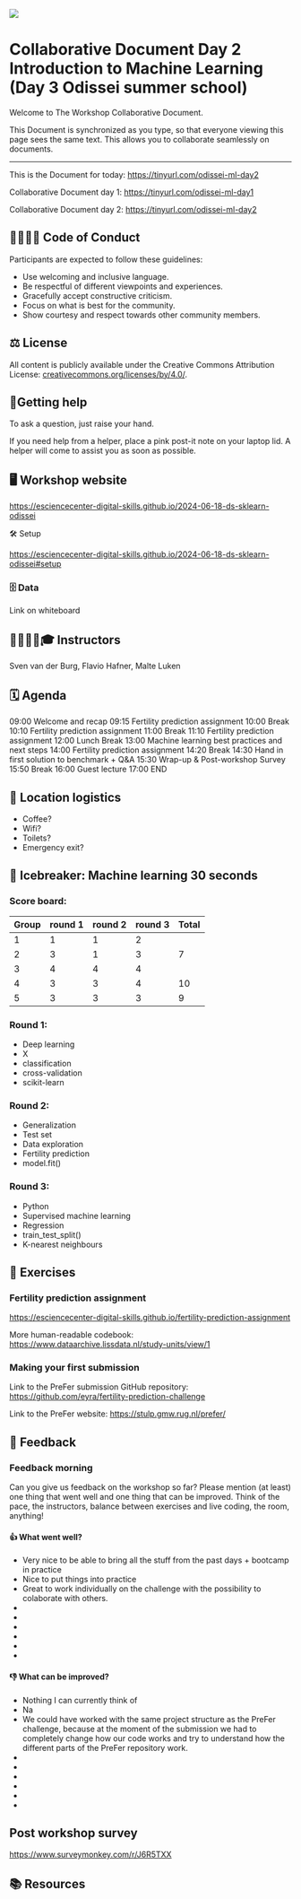 ![](https://i.imgur.com/iywjz8s.png)


# Collaborative Document Day 2 Introduction to Machine Learning (Day 3 Odissei summer school)

Welcome to The Workshop Collaborative Document.

This Document is synchronized as you type, so that everyone viewing this page sees the same text. This allows you to collaborate seamlessly on documents.

----------------------------------------------------------------------------

This is the Document for today: https://tinyurl.com/odissei-ml-day2

Collaborative Document day 1: https://tinyurl.com/odissei-ml-day1

Collaborative Document day 2: https://tinyurl.com/odissei-ml-day2


##  🫱🏽‍🫲🏻 Code of Conduct

Participants are expected to follow these guidelines:
* Use welcoming and inclusive language.
* Be respectful of different viewpoints and experiences.
* Gracefully accept constructive criticism.
* Focus on what is best for the community.
* Show courtesy and respect towards other community members.
 
## ⚖️ License

All content is publicly available under the Creative Commons Attribution License: [creativecommons.org/licenses/by/4.0/](https://creativecommons.org/licenses/by/4.0/).

## 🙋Getting help

To ask a question, just raise your hand.

If you need help from a helper, place a pink post-it note on your laptop lid. A helper will come to assist you as soon as possible.

## 🖥 Workshop website

https://esciencecenter-digital-skills.github.io/2024-06-18-ds-sklearn-odissei

🛠 Setup

https://esciencecenter-digital-skills.github.io/2024-06-18-ds-sklearn-odissei#setup

### 🗄 Data
Link on whiteboard

## 👩‍🏫👩‍💻🎓 Instructors

Sven van der Burg, Flavio Hafner, Malte Luken


## 🗓️ Agenda
09:00	Welcome and recap
09:15	Fertility prediction assignment
10:00	Break
10:10	Fertility prediction assignment
11:00	Break
11:10	Fertility prediction assignment
12:00	Lunch Break
13:00	Machine learning best practices and next steps
14:00	Fertility prediction assignment
14:20	Break
14:30	Hand in first solution to benchmark + Q&A
15:30	Wrap-up & Post-workshop Survey
15:50	Break
16:00	Guest lecture
17:00	END

## 🏢 Location logistics
* Coffee?
* Wifi?
* Toilets?
* Emergency exit?

## 🥶 Icebreaker: Machine learning 30 seconds

### Score board:
| **Group** | round 1 | round 2 | round 3 | Total |
|-----------|---------|---------|---------|-------|
| 1         |    1     |   1      |   2      |       |
| 2         |   3    |     1    |    3    |    7   |
| 3         |    4     |    4    |     4    |       |
| 4         |   3      |   3      |   4      |   10    |
| 5         |   3      |  3       |    3     |   9    |

### Round 1:
- Deep learning
- X
- classification
- cross-validation
- scikit-learn

### Round 2:
- Generalization
- Test set
- Data exploration
- Fertility prediction
- model.fit()

### Round 3:
- Python
- Supervised machine learning
- Regression
- train_test_split()
- K-nearest neighbours



## 🔧 Exercises
### Fertility prediction assignment
https://esciencecenter-digital-skills.github.io/fertility-prediction-assignment

More human-readable codebook:
https://www.dataarchive.lissdata.nl/study-units/view/1 


### Making your first submission
Link to the PreFer submission GitHub repository: https://github.com/eyra/fertility-prediction-challenge

Link to the PreFer website: https://stulp.gmw.rug.nl/prefer/

## 💬 Feedback
### Feedback morning
Can you give us feedback on the workshop so far? Please mention
(at least) one thing that went well and one thing that can be improved.
Think of the pace, the instructors, balance between exercises and live coding, the room, anything!

#### 👍 What went well?
- Very nice to be able to bring all the stuff from the past days + bootcamp in practice
- Nice to put things into practice 
- Great to work individually on the challenge with the possibility to colaborate with others.
-
-
-
-
-
-


#### 👎 What can be improved?
- Nothing I can currently think of
- Na
- We could have worked with the same project structure as the PreFer challenge, because at the moment of the submission we had to completely change how our code works and try to understand how the different parts of the PreFer repository work.
-
-
-
-
-
-

## Post workshop survey
https://www.surveymonkey.com/r/J6R5TXX


## 📚 Resources
